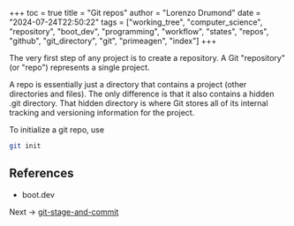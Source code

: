 +++
toc = true
title = "Git repos"
author = "Lorenzo Drumond"
date = "2024-07-24T22:50:22"
tags = ["working_tree",  "computer_science",  "repository",  "boot_dev",  "programming",  "workflow",  "states",  "repos",  "github",  "git_directory",  "git",  "primeagen",  "index"]
+++



The very first step of any project is to create a
repository. A Git "repository" (or "repo") represents a
single project.

A repo is essentially just a directory that contains a
project (other directories and files). The only difference
is that it also contains a hidden .git directory. That
hidden directory is where Git stores all of its internal
tracking and versioning information for the project.

To initialize a git repo, use

```bash
git init
```

## References

- boot.dev

Next -> [git-stage-and-commit](/wiki/git-stage-and-commit/)
